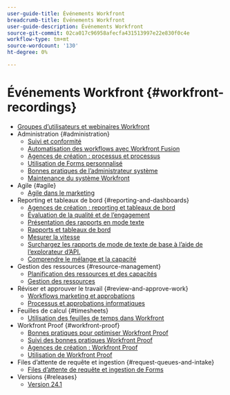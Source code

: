```yaml
---
user-guide-title: Événements Workfront
breadcrumb-title: Événements Workfront
user-guide-description: Événements Workfront
source-git-commit: 02ca017c96958afecfa431513997e22e830f0c4e
workflow-type: tm+mt
source-wordcount: '130'
ht-degree: 0%

---
```



# Événements Workfront {#workfront-recordings}

+ [Groupes d’utilisateurs et webinaires Workfront](overview.md)
+ Administration {#administration}
   + [Suivi et conformité](user-groups/audit-trails-and-compliance.md)
   + [Automatisation des workflows avec Workfront Fusion](user-groups/automating-workflows-with-workfront-fusion.md)
   + [Agences de création : processus et processus](user-groups/creative-agencies-workflows-and-process.md)
   + [Utilisation de Forms personnalisé](user-groups/leveraging-custom-forms.md)
   + [Bonnes pratiques de l’administrateur système](user-groups/system-admin-best-practices.md)
   + [Maintenance du système Workfront](user-groups/workfront-system-maintenance.md)
+ Agile {#agile}
   + [Agile dans le marketing](user-groups/agile-in-marketing.md)
+ Reporting et tableaux de bord {#reporting-and-dashboards}
   + [Agences de création : reporting et tableaux de bord](user-groups/creative-agencies-reporting-and-dashboards.md)
   + [Évaluation de la qualité et de l’engagement](webinars/gauging-quality-and-engagement.md)
   + [Présentation des rapports en mode texte](webinars/introduction-to-text-mode-reporting.md)
   + [Rapports et tableaux de bord](user-groups/reporting-and-dashboards.md)
   + [Mesurer la vitesse](webinars/measuring-velocity.md)
   + [Surchargez les rapports de mode de texte de base à l’aide de l’explorateur d’API.](webinars/supercharge-basic-text-mode-reporting-using-the-api-explorer.md)
   + [Comprendre le mélange et la capacité](webinars/understanding-mix-and-capacity.md)
+ Gestion des ressources {#resource-management}
   + [Planification des ressources et des capacités](user-groups/resource-and-capacity-planning.md)
   + [Gestion des ressources](user-groups/resource-management.md)
+ Réviser et approuver le travail {#review-and-approve-work}
   + [Workflows marketing et approbations](user-groups/marketing-workflows-and-approvals.md)
   + [Processus et approbations informatiques](user-groups/it-workflows-and-approvals.md)
+ Feuilles de calcul {#timesheets}
   + [Utilisation des feuilles de temps dans Workfront](user-groups/utilizing-timesheets-in-workfront.md)
+ Workfront Proof {#workfront-proof}
   + [Bonnes pratiques pour optimiser Workfront Proof](webinars/best-practices-to-maximize-workfront-proof.md)
   + [Suivi des bonnes pratiques Workfront Proof](webinars/follow-up-to-workfront-proof-best-practices.md)
   + [Agences de création : Workfront Proof](user-groups/creative-agencies-workfront-proof.md)
   + [Utilisation de Workfront Proof](user-groups/leveraging-workfront-proof.md)
+ Files d’attente de requête et ingestion {#request-queues-and-intake}
   + [Files d’attente de requête et ingestion de Forms](user-groups/request-queues-and-intake-forms.md)
+ Versions {#releases}
   + [Version 24.1](webinars/24-1-release-webinar.md)